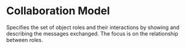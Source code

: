 # Collaboration Model


Specifies the set of object roles and their interactions by showing and
describing the messages exchanged. The focus is on the relationship
between roles.

